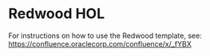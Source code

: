 # Redwood HOL
For instructions on how to use the Redwood template, see:
https://confluence.oraclecorp.com/confluence/x/_fYBX
